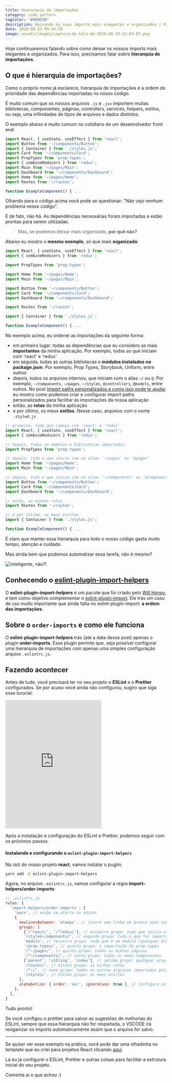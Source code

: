 ```yaml
---
title: Hierarquia de importações
category: code pattern
tagColor: "#009D3B"
description: Deixando os seus imports mais elegantes e organizados | Parte II
date: 2020-08-23 09:54:59
image: assets/images/captura-de-tela-de-2020-08-23-22-03-07.png
---
```


Hoje continuaremos falando sobre como deixar os nossos imports mais elegantes e organizados. Para isso, precisamos falar sobre **hierarquia de importações**.

## O que é hierarquia de importações?

Como o próprio nome já esclarece, hierarquia de importações é a ordem de prioridade das dependências importadas no nosso código.

É muito comum que os nossos arquivos `.js` e `.jsx` importem muitas bibliotecas, componentes, páginas, controllers, services, helpers, estilos, ou seja, uma infinidades de tipos de arquivos e dados distintos.

O exemplo abaixo é muito comum no cotidiano de um desenvolvedor front end:

```jsx
import React, { useState, useEffect } from 'react';
import Button from '~/components/Button';
import { Container } from './styles.js';
import Card from '~/components/Card';
import PropTypes from 'prop-types';
import { combineReducers } from 'redux';
import Main from '~/pages/Main';
import Dashboard from '~/components/Dashboard';
import Home from '~/pages/Home';
import Routes from '~/routes';

function ExampleComponent() { ...
```

Olhando para o código acima você pode se questionar: "Não vejo nenhum problema nesse código".

E de fato, não há. As dependências necessárias foram importadas e estão prontas para serem utilizadas.

> Mas, se podemos deixar mais organizado, **por quê não?**

Abaixo eu mostro o **mesmo exemplo**, só que mais **organizado**:

```jsx
import React, { useState, useEffect } from 'react';
import { combineReducers } from 'redux';

import PropTypes from 'prop-types';

import Home from '~/pages/Home';
import Main from '~/pages/Main';

import Button from '~/components/Button';
import Card from '~/components/Card';
import Dashboard from '~/components/Dashboard';

import Routes from '~/routes';

import { Container } from './styles.js';

function ExampleComponent() { ...
```

No exemplo acima, eu ordenei as importações da seguinte forma:

- em primeiro lugar: todas as dependências que eu considero as mais **importantes** da minha aplicação. Por exemplo, todas as que iniciam com 'react' e 'redux'
- em seguida, todas as outras bibliotecas e **módulos instalados no package.json**. Por exemplo, Prop Types, Storybook, Unform, entre outros
- depois, todos os arquivos internos, que iniciam com o alias `~/` ou `@`. Por exemplo, `~/components`, `~/pages`, `~/styles`, `@controllers`, `@models`, entre outros. No post [Import paths personalizados e como isso pode te ajudar](https://coderamos.netlify.app/import-paths-personalizados-como-isso-pode-te-ajudar/) eu mostro como podemos criar e configurar import paths personalizados para facilitar as importações da nossa aplicação
- então, as **rotas** da minha aplicação
- e por último, os meus **estilos**. Nesse caso, arquivos com o nome `.styled.js`

```jsx
// primeiro, tudo que começa com 'react' e 'redux'
import React, { useState, useEffect } from 'react';
import { combineReducers } from 'redux';

// depois, todos os módulos e bibliotecas importadas
import PropTypes from 'prop-types';

// depois, tudo o que inicia com um alias '~/pages' ou '@pages'
import Home from '~/pages/Home';
import Main from '~/pages/Main';

// depois, tudo o que inicia com um alias '~/components' ou '@components'
import Button from '~/components/Button';
import Card from '~/components/Card';
import Dashboard from '~/components/Dashboard';

// então, as minhas rotas
import Routes from '~/routes';

// e por último, os meus estilos
import { Container } from './styles.js';

function ExampleComponent() { ...
```

É claro que manter essa hierarquia para todo o nosso código gasta muito tempo, atenção e cuidado.

Mas ainda bem que podemos automatizar essa tarefa, não é mesmo?

![inteligente, não?!](https://media.giphy.com/media/W3a0zO282fuBpsqqyD/giphy.gif)

## Conhecendo o [eslint-plugin-import-helpers](https://github.com/Tibfib/eslint-plugin-import-helpers)

O **eslint-plugin-import-helpers** é um pacote que foi criado pelo [Will Honey](https://twitter.com/Tibfib), e tem como objetivo complementar o [eslint-plugin-import](https://github.com/benmosher/eslint-plugin-import). Ele trás um caso de uso muito importante que ainda falta no eslint-plugin-import: **a ordem das importações**.

## Sobre o `order-imports` e como ele funciona

O **eslint-plugin-import-helpers** trás (até a data desse post) apenas o plugin **order-imports**. Esse plugin permite que, seja possível configurar uma hierarquia de importações com apenas uma simples configuração arquivo `.eslintrc.js`.

## Fazendo acontecer

Antes de tudo, você precisará ter no seu projeto o **ESLint** e o **Prettier** configurados. Se por acaso você ainda não configurou, sugiro que siga esse turorial:

<div>
   <iframe height="400" src="http://www.youtube.com/embed/TI4v4Y8yRjw" frameborder="0" allowfullscreen></iframe>
</div>

Após a instalação e configuração do ESLint e Prettier, podemos seguir com os próximos passos.

#### Instalando e configurando o `eslint-plugin-import-helpers`

Na raíz do nosso projeto **react**, vamos instalar o puglin:

```bash
yarn add -D eslint-plugin-import-helpers
```

Agora, no arquivo `.eslintrc.js`, vamos configurar a regra **import-helpers/order-imports**:

```js
// .eslintrc.js
rules: {
  'import-helpers/order-imports': [
    'warn', // exibe um alerta no editor
    {
      newlinesBetween: 'always', // insere uma linha em branco após cada grupo de prioridade
      groups: [
        ['/^react/', '/^redux/'], // primeiro grupo: tudo que inicia com 'react' e 'redux'
        '/styled-components/', // segundo grupo: tudo o que for importado diretamente da biblioteca styled-components. Isso é para garantir que a primeira importação nos arquivos styles.js seja sempre a do styled-components.
        'module', // terceiro grupo: tudo que é um módulo (qualquer biblioteca listada no arquivo package.json)
        '/prop-types/', // quarto grupo: a importação do prop-types
        '/^~/pages/', // quinto grupo: todas as minhas páginas
        '/^~/components/', // sexto grupo: todas os meus componentes
        ['parent', 'sibling', 'index'], // sétimo grupo: qualquer arquivo pai, irmão ou filho do arquivo atual
        '/routes/', // oitavo grupo: as minhas rotas
        '/^~/', // nono grupo: todos os outros arquivos importados pelo alias configurado
        '/styles/', // último grupo: os meus estilos
      ],
      alphabetize: { order: 'asc', ignoreCase: true }, // configura as importações por ordem alfabética (crescente), ignorando maiúsculas e minúsculas
    },
  ],
}
```

Tudo pronto!

Se você configou o prettier para salvar as sugestões de melhorias do ESLint, sempre que essa hierarquia não for respeitada, o VSCODE irá reoganizar os imports automaticamente assim que o arquivo for salvo.

---

Se quiser ver esse exemplo na prática, você pode dar uma olhadinha no template que eu criei para projetos React clicando [aqui](https://github.com/coderamos/template-reactjs).

Lá eu já configurei o ESLint, Prettier e outras coisas para facilitar a estrutura inicial do seu projeto.

Comenta ai o que achou :)
